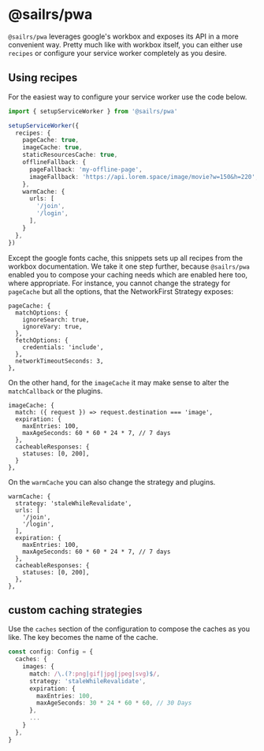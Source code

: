 @sailrs/pwa
===========

`@sailrs/pwa` leverages google's workbox and exposes its API in a more
convenient way. Pretty much like with workbox itself, you can either use
`recipes` or configure your service worker completely as you desire.

## Using recipes

For the easiest way to configure your service worker use the code below.

```typescript
import { setupServiceWorker } from '@sailrs/pwa'

setupServiceWorker({
  recipes: {
    pageCache: true,
    imageCache: true,
    staticResourcesCache: true,
    offlineFallback: {
      pageFallback: 'my-offline-page',
      imageFallback: 'https://api.lorem.space/image/movie?w=150&h=220',
    },
    warmCache: {
      urls: [
        '/join',
        '/login',
      ],
    }
  },
})
```

Except the google fonts cache, this snippets sets up all recipes from the
workbox documentation. We take it one step further,  because `@sailrs/pwa`
enabled you to compose your caching needs which are enabled here too, where
appropriate. For instance, you cannot change the strategy for `pageCache` but
all the options, that the NetworkFirst Strategy exposes:

```
pageCache: {
  matchOptions: {
    ignoreSearch: true,
    ignoreVary: true,
  },
  fetchOptions: {
    credentials: 'include',
  },
  networkTimeoutSeconds: 3,
},
```

On the other hand, for the `imageCache` it may make sense to alter the
`matchCallback` or the plugins.

```
imageCache: {
  match: ({ request }) => request.destination === 'image',
  expiration: {
    maxEntries: 100,
    maxAgeSeconds: 60 * 60 * 24 * 7, // 7 days
  },
  cacheableResponses: {
    statuses: [0, 200],
  }
},
```

On the `warmCache` you can also change the strategy and plugins.

```
warmCache: {
  strategy: 'staleWhileRevalidate',
  urls: [
    '/join',
    '/login',
  ],
  expiration: {
    maxEntries: 100,
    maxAgeSeconds: 60 * 60 * 24 * 7, // 7 days
  },
  cacheableResponses: {
    statuses: [0, 200],
  },
},
```

## custom caching strategies

Use the `caches` section of the configuration to compose the caches as you like.
The key becomes the name of the cache.

```typescript
const config: Config = {
  caches: {
    images: {
      match: /\.(?:png|gif|jpg|jpeg|svg)$/,
      strategy: 'staleWhileRevalidate',
      expiration: {
        maxEntries: 100,
        maxAgeSeconds: 30 * 24 * 60 * 60, // 30 Days
      },
      ...
    }
  },
}
```
